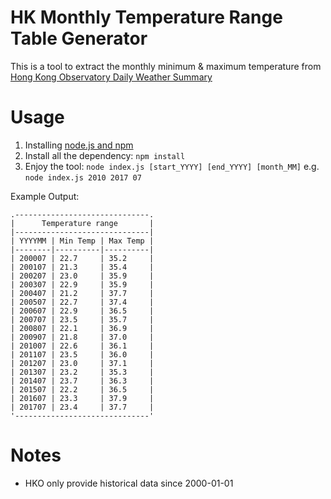 # HK Monthly Temperature Range Table Generator
This is a tool to extract the monthly minimum & maximum temperature from [Hong Kong Observatory Daily Weather Summary](http://www.hko.gov.hk/wxinfo/dailywx/dailywx.shtml)


# Usage
1. Installing [node.js and npm](https://docs.npmjs.com/getting-started/installing-node)
2. Install all the dependency: `npm install`
3. Enjoy the tool: `node index.js [start_YYYY] [end_YYYY] [month_MM]`
e.g. `node index.js 2010 2017 07`

Example Output:

    .------------------------------.
    |      Temperature range       |
    |------------------------------|
    | YYYYMM | Min Temp | Max Temp |
    |--------|----------|----------|
    | 200007 | 22.7     | 35.2     |
    | 200107 | 21.3     | 35.4     |
    | 200207 | 23.0     | 35.9     |
    | 200307 | 22.9     | 35.9     |
    | 200407 | 21.2     | 37.7     |
    | 200507 | 22.7     | 37.4     |
    | 200607 | 22.9     | 36.5     |
    | 200707 | 23.5     | 35.7     |
    | 200807 | 22.1     | 36.9     |
    | 200907 | 21.8     | 37.0     |
    | 201007 | 22.6     | 36.1     |
    | 201107 | 23.5     | 36.0     |
    | 201207 | 23.0     | 37.1     |
    | 201307 | 23.2     | 35.3     |
    | 201407 | 23.7     | 36.3     |
    | 201507 | 22.2     | 36.5     |
    | 201607 | 23.3     | 37.9     |
    | 201707 | 23.4     | 37.7     |
    '------------------------------'


# Notes
  - HKO only provide historical data since 2000-01-01

